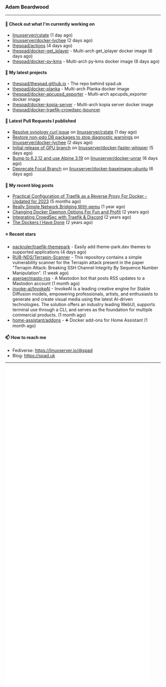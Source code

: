### Adam Beardwood
---
#### 👷 Check out what I'm currently working on

- [linuxserver/cstate](https://github.com/linuxserver/cstate) (1 day ago)
- [linuxserver/docker-lychee](https://github.com/linuxserver/docker-lychee) (2 days ago)
- [thespad/actions](https://github.com/thespad/actions) (4 days ago)
- [thespad/docker-get_iplayer](https://github.com/thespad/docker-get_iplayer) - Multi-arch get_iplayer docker image (6 days ago)
- [thespad/docker-py-kms](https://github.com/thespad/docker-py-kms) - Multi-arch py-kms docker image (6 days ago)

#### 🌱 My latest projects

- [thespad/thespad.github.io](https://github.com/thespad/thespad.github.io) - The repo behind spad.uk
- [thespad/docker-planka](https://github.com/thespad/docker-planka) - Multi-arch Planka docker image
- [thespad/docker-apcupsd_exporter](https://github.com/thespad/docker-apcupsd_exporter) - Multi-arch apcupds_exporter docker image
- [thespad/docker-kopia-server](https://github.com/thespad/docker-kopia-server) - Multi-arch kopia server docker image 
- [thespad/docker-traefik-crowdsec-bouncer](https://github.com/thespad/docker-traefik-crowdsec-bouncer)

#### 🔨 Latest Pull Requests I published

- [Resolve synology curl issue](https://github.com/linuxserver/cstate/pull/203) on [linuxserver/cstate](https://github.com/linuxserver/cstate) (1 day ago)
- [Restore non-pdo DB packages to stop diagnostic warnings](https://github.com/linuxserver/docker-lychee/pull/79) on [linuxserver/docker-lychee](https://github.com/linuxserver/docker-lychee) (2 days ago)
- [Initial release of GPU branch](https://github.com/linuxserver/docker-faster-whisper/pull/6) on [linuxserver/docker-faster-whisper](https://github.com/linuxserver/docker-faster-whisper) (5 days ago)
- [Bump to 6.2.12 and use Alpine 3.19](https://github.com/linuxserver/docker-unrar/pull/2) on [linuxserver/docker-unrar](https://github.com/linuxserver/docker-unrar) (6 days ago)
- [Deprecate Focal Branch](https://github.com/linuxserver/docker-baseimage-ubuntu/pull/156) on [linuxserver/docker-baseimage-ubuntu](https://github.com/linuxserver/docker-baseimage-ubuntu) (6 days ago)

#### 📜 My recent blog posts

- [Practical Configuration of Traefik as a Reverse Proxy For Docker - Updated for 2023](https://www.spad.uk/posts/practical-configuration-of-traefik-as-a-reverse-proxy-for-docker-updated-for-2023/) (5 months ago)
- [Really Simple Network Bridging With qemu](https://www.spad.uk/posts/really-simple-network-bridging-with-qemu/) (1 year ago)
- [Changing Docker Daemon Options For Fun and Profit](https://www.spad.uk/posts/changing-docker-daemon-options-for-fun-and-profit/) (2 years ago)
- [Integrating CrowdSec with Traefik &amp; Discord](https://www.spad.uk/posts/integrating-crowdsec-with-traefik-discord/) (2 years ago)
- [The Dockers I Have Done](https://www.spad.uk/posts/the-dockers-i-have-done/) (2 years ago)

#### ⭐ Recent stars

- [packruler/traefik-themepark](https://github.com/packruler/traefik-themepark) - Easily add theme-park.dev themes to supported applications (4 days ago)
- [RUB-NDS/Terrapin-Scanner](https://github.com/RUB-NDS/Terrapin-Scanner) - This repository contains a simple vulnerability scanner for the Terrapin attack present in the paper &#34;Terrapin Attack: Breaking SSH Channel Integrity By Sequence Number Manipulation&#34;. (1 week ago)
- [aserper/masto-rss](https://github.com/aserper/masto-rss) - A Mastodon bot that posts RSS updates to a Mastodon account (1 month ago)
- [invoke-ai/InvokeAI](https://github.com/invoke-ai/InvokeAI) - InvokeAI is a leading creative engine for Stable Diffusion models, empowering professionals, artists, and enthusiasts to generate and create visual media using the latest AI-driven technologies. The solution offers an industry leading WebUI, supports terminal use through a CLI, and serves as the foundation for multiple commercial products. (1 month ago)
- [home-assistant/addons](https://github.com/home-assistant/addons) - :heavy_plus_sign: Docker add-ons for Home Assistant (1 month ago)

#### 📫 How to reach me
- Fediverse: https://linuxserver.io/@spad
- Blog: https://spad.uk
---
<img src="https://raw.githubusercontent.com/thespad/thespad/main/github-metrics.svg">
